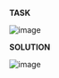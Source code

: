 **TASK**

![image](https://github.com/Ireal-ai/SQLAcademyTaskSolution/assets/82309024/0a363d21-d73b-44a7-bc54-cc2500d75b4c)

**SOLUTION**

![image](https://github.com/Ireal-ai/SQLAcademyTaskSolution/assets/82309024/48b403cf-be76-4fcd-97e5-3953fb3162d4)
